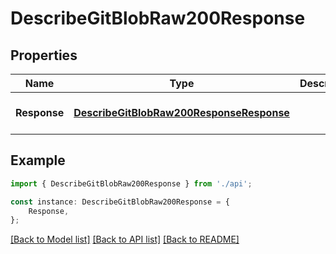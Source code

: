 # DescribeGitBlobRaw200Response


## Properties

Name | Type | Description | Notes
------------ | ------------- | ------------- | -------------
**Response** | [**DescribeGitBlobRaw200ResponseResponse**](DescribeGitBlobRaw200ResponseResponse.md) |  | [optional] [default to undefined]

## Example

```typescript
import { DescribeGitBlobRaw200Response } from './api';

const instance: DescribeGitBlobRaw200Response = {
    Response,
};
```

[[Back to Model list]](../README.md#documentation-for-models) [[Back to API list]](../README.md#documentation-for-api-endpoints) [[Back to README]](../README.md)
